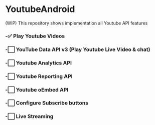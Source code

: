 # YoutubeAndroid
(WIP) This repository shows implementation all Youtube API features
 <h3>-✅ Play Youtube Videos</h3>
 <h3>-⬜️ YouTube Data API v3 (Play Youtube Live Video & chat)</h3>
 <h3>-⬜️ Youtube Analytics API</h3>
 <h3>-⬜️ Youtube Reporting API</h3>
 <h3>-⬜️ Youtube oEmbed API</h3>
 <h3>-⬜️ Configure Subscribe buttons</h3>
 <h3>-⬜️ Live Streaming</h3>
